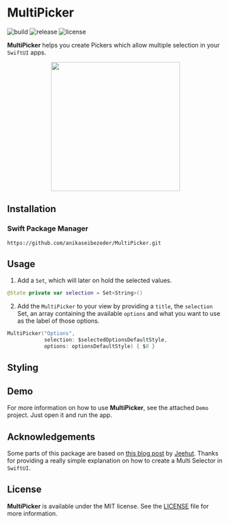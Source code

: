 # MultiPicker

![build](https://img.shields.io/github/workflow/status/anikaseibezeder/MultiPicker/build)
![release](https://img.shields.io/github/v/release/anikaseibezeder/MultiPicker)
![license](https://img.shields.io/github/license/anikaseibezeder/MultiPicker)

**MultiPicker** helps you create Pickers which allow multiple selection in your `SwiftUI` apps.

<p align="center">
    <img src="Resources/Demo.gif" width=300 />
</p>

## Installation

### Swift Package Manager

```
https://github.com/anikaseibezeder/MultiPicker.git
```

## Usage

1. Add a `Set`, which will later on hold the selected values.

```swift
@State private var selection = Set<String>()
```

2. Add the `MultiPicker` to your view by providing a `title`, the `selection` Set, an array containing the available `options` 
   and what you want to use as the label of those options.

```swift
MultiPicker("Options",
            selection: $selectedOptionsDefaultStyle,
            options: optionsDefaultStyle) { $0 }
```

## Styling

## Demo

For more information on how to use **MultiPicker**, see the attached `Demo` project.
Just open it and run the app.

## Acknowledgements

Some parts of this package are based on [this blog post](https://dev.to/jeehut/multi-selector-in-swiftui-5heg) by [Jeehut](https://github.com/Jeehut). 
Thanks for providing a really simple explanation on how to create a Multi Selector in `SwiftUI`. 

## License

**MultiPicker** is available under the MIT license. 
See the [LICENSE](https://github.com/anikaseibezeder/MultiPicker/blob/main/LICENSE) file for more information.